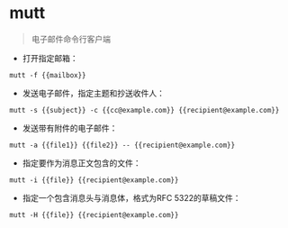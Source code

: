 # mutt

> 电子邮件命令行客户端

- 打开指定邮箱：

`mutt -f {{mailbox}}`

- 发送电子邮件，指定主题和抄送收件人：

`mutt -s {{subject}} -c {{cc@example.com}} {{recipient@example.com}}`

- 发送带有附件的电子邮件：

`mutt -a {{file1}} {{file2}} -- {{recipient@example.com}}`

- 指定要作为消息正文包含的文件：

`mutt -i {{file}} {{recipient@example.com}}`

- 指定一个包含消息头与消息体，格式为RFC 5322的草稿文件：

`mutt -H {{file}} {{recipient@example.com}}`

[#]: contributors: ([阿涛]，[Datura stramonium L.])
